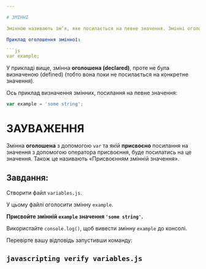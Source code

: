 ```yaml
---

# ЗМІННІ

Змінною називають ім’я, яке посилається на певне значення. Змінні оголошуються з допомогою ключового слова `var`, за яким слідує ім’я змінної.

Приклад оголошення змінної:

```js
var example;
```

У прикладі вище, змінна **оголошена (declared)**, проте не була визначеною (defined) (тобто вона поки не посилається на конкретне значення).

Ось приклад визначення змінних, посилання на певне значення:

```js
var example = 'some string';
```

# ЗАУВАЖЕННЯ

Змінна **оголошена** з допомогою `var` та якій **присвоєно** посилання на значення з допомогою оператора присвоєння, буде посилатись на це значення. Також це називають «Присвоєнням змінній значення».

## Завдання:

Створити файл `variables.js`.

У цьому файлі оголосити змінну `example`.

**Присвойте змінній `example` значення `'some string'`.**

Використайте `console.log()`, щоб вивести змінну `example` до консолі.

Перевірте вашу відповідь запустивши команду:

`javascripting verify variables.js`
---
```

